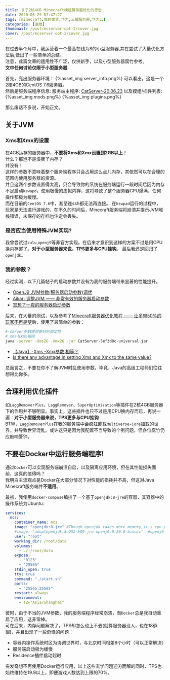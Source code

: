 ```yaml
---
title: 关于2核4GB Minecraft模组服务器优化的忠告
date: 2020-06-29 07:47:27
tags: [minecraft,我的世界,华为,云耀服务器,华为云]
categories: [运维]
thumbnail: /post/mcserver-opt-2/cover.jpg
cover: /post/mcserver-opt-2/cover.jpg
---
```

在过去半个月中，我运营着一个最高在线为8的小型服务器,并在尝试了大量优化方法后,做出了一些简单的总结。   
注意，此篇文章的适用性不广泛，仅供新手，以及小型服务器腐竹参考。   
**文中任何讨论仅限于小型服务器**
<!-- more -->
首先，亮出服务器环境：
{%asset_img server_info.png%}
可以看出，这是一个2核4GB的CentOS 7.6服务器。   
然后是服务端程序信息:
服务端主程序: [CatServer-20.06.23](https://github.com/Luohuayu/CatServer/releases/tag/20.06.23)
以及模组/插件列表:
{%asset_img mods.png%}
{%asset_img plugins.png%}

那么废话不多说，开始正文。
## 关于JVM
### Xms和Xmx的设置
在4GB运存的服务器中，**不要将Xms和Xmx设置到2GB以上**！   
什么？那岂不是浪费了内存？   
并没有！   
这样的参数不意味着整个服务端程序只会占用这么点儿内存，其依然可以在合理的范围内使用服务器的资源。   
并且这两个参数设置得太高，只会导致你的系统在服务端运行一段时间后因为内存不足启动`kswapd`，使用极慢的虚拟内存，这将导致了整个服务器CPU爆满，任何操作都极为缓慢。   
而在目前的`CentOS 7.6`中，甚至连ssh都无法再连接。
在`kswpad`运行的过程中，玩家是无法进行游戏的，在不久的时间后，Minecraft服务端将崩溃并提示JVM堆栈错误，未保存的存档也注定会丢失。
### 是否应当使用特殊JVM实现?
我曾尝试过`zulu`,`openj9`等非官方实现。在后来才意识到这样的方案不过是用CPU换内存罢了。**对于小型服务器来说，TPS更多与CPU挂钩**。
最后我还是回归了`openjdk`。
### 我的参数？
经过实测，以下几篇帖子的启动参数并没有为我的服务端带来显著的性能提升。
* [OpenJ9 JVM参数(服务器启动参数)调优](https://www.mcbbs.net/forum.php?mod=viewthread&tid=899289)
* [Aikar: 调整JVM —— 非常有效的服务器启动参数](https://www.mcbbs.net/forum.php?mod=viewthread&tid=867786)
* [冥想了一夜的服务器启动参数](https://www.mcbbs.net/forum.php?mod=viewthread&tid=839828)

后来，在大量的测试，以及参考了[Minecraft服务器优化教程 —— 让多带50%的玩家不再是梦](https://www.mcbbs.net/forum.php?mod=viewthread&tid=478126)后，使用了最简单的参数：
```sh
#-server参数提供更好的稳定性
# Xms与Xmx相同
java -server -Xms2G -Xmx2G -jar CatServer-5ef3d0c-universal.jar
```
* [【Java】-Xms -Xmx参数 相等？](https://blog.csdn.net/u010900754/article/details/86629240)
* [Is there any advantage in setting Xms and Xmx to the same value?](https://stackoverflow.com/questions/43651167/is-there-any-advantage-in-setting-xms-and-xmx-to-the-same-value)

总而言之，不要在你不了解JVM时乱使用参数。毕竟，Java的高级工程师们往往想得比你多。

## 合理利用优化插件
如`LaggRemoverPlus`、`LaggRemover`、`SuperOptimization`等插件在2核4GB服务器下的作用并不够明显。事实上，这些插件也只不过是用CPU换内存而已，再说一遍：**对于小型服务器来说，TPS更多与CPU挂钩**   
BTW，`LaggRemoverPlus`在我的服务端中会疯狂卸载`Multiverse-Core`加载的世界，并导致世界混乱。或许这只是因为我配置不当导致的个例问题，但各位腐竹仍应敲响警钟。

## 不要在Docker中运行服务端程序!
通过`Docker`可以实现服务端崩溃自启，以及隔离应用环境，但在其性能损失面前，这真的值得吗？   
我明白主流观点是Docker在大部分情况下对性能的损耗并不高，但这对Java Minecraft服务端并**不适用**。

最初，我使用`docker-compose`编排了一个基于`openjdk:8-jre`的容器，其容器中的操作系统为Ubuntu:
```yml
services:
  mcs:
    container_name: mcs
    image: "openjdk:8-jre" #Though openjdk takes more memory,it's cpu performance is better than openj9.
    #image: "adoptopenjdk:8u252-b09-jre-openj9-0.20.0-bionic"  #openj9 use less memory,but it's cpu performance is actually not good.
    user: "root"
    working_dir: /root/data
    volumes:
      - ./:/root/data
    expose:
      - "8123"
      - "25565"
    stdin_open: true
    tty: true
    command: "./start.sh"    
    ports:
      - "25565:25565"
    restart: always
    environment:
      - TZ="Asia/Shanghai"
```
彼时，由于不当的JVM参数，我的服务端程序经常崩溃，而`Docker`总是我自动重启了应用，这非常棒。   
可在后来，内存问题解决了，TPS却怎么也上不去(就算服务器没人，也在18徘徊)，并且出现了一些奇怪的问题：
* 容器内操作系统时区为协调世界时，与北京时间相差8个小时（可以正常解决）
* 服务端启动极为缓慢
* Residence插件启动超时    

突发奇想不再使用Docker运行应用，以上这些玄学问题迎刃而解的同时，TPS也始终维持在19.9以上，即便游戏人数达到上限的70%。